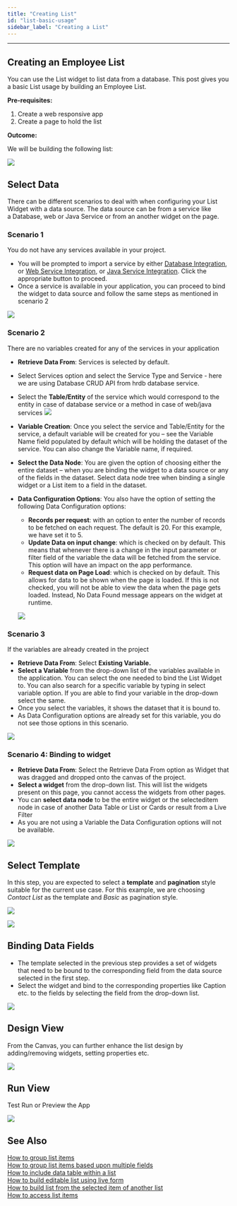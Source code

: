 ```yaml
---
title: "Creating List"
id: "list-basic-usage"
sidebar_label: "Creating a List"
---
```

---

## Creating an Employee List

You can use the List widget to list data from a database. This post gives you a basic List usage by building an Employee List.

**Pre-requisites:**

1. Create a web responsive app
2. Create a page to hold the list

**Outcome:**

We will be building the following list:

[![](/learn/assets/list_basic_run.png)](/learn/assets/list_basic_run.png)

## Select Data

There can be different scenarios to deal with when configuring your List Widget with a data source. The data source can be from a service like a Database, web or Java Service or from an another widget on the page.

### Scenario 1
You do not have any services available in your project.
    
- You will be prompted to import a service by either [Database Integration](/learn/app-development/services/database-services/working-with-databases/), or [Web Service Integration](/learn/app-development/services/web-services/web-services/), or [Java Service Integration](/learn/app-development/services/java-services/java-service/). Click the appropriate button to proceed.
- Once a service is available in your application, you can proceed to bind the widget to data source and follow the same steps as mentioned in scenario 2

[![](/learn/assets/list_basic_data1.png)](/learn/assets/list_basic_data1.png)

### Scenario 2
There are no variables created for any of the services in your application
    
- **Retrieve Data From**: Services is selected by default.
- Select Services option and select the Service Type and Service - here we are using Database CRUD API from hrdb database service.
- Select the **Table/Entity** of the service which would correspond to the entity in case of database service or a method in case of web/java services [![](/learn/assets/list_basic_data2_1.png)](/learn/assets/list_basic_data2_1.png)
- **Variable Creation**: Once you select the service and Table/Entity for the service, a default variable will be created for you – see the Variable Name field populated by default which will be holding the dataset of the service. You can also change the Variable name, if required.
- **Select the Data Node**: You are given the option of choosing either the entire dataset – when you are binding the widget to a data source or any of the fields in the dataset. Select data node tree when binding a single widget or a List item to a field in the dataset.
- **Data Configuration Options**: You also have the option of setting the following Data Configuration options:
    - **Records per request**: with an option to enter the number of records to be fetched on each request. The default is 20. For this example, we have set it to 5.
    - **Update Data on input change**: which is checked on by default. This means that whenever there is a change in the input parameter or filter field of the variable the data will be fetched from the service. This option will have an impact on the app performance.
    - **Request data on Page Load**: which is checked on by default. This allows for data to be shown when the page is loaded. If this is not checked, you will not be able to view the data when the page gets loaded. Instead, No Data Found message appears on the widget at runtime.
    
    [![](/learn/assets/list_basic_data2_2.png)](/learn/assets/list_basic_data2_2.png)

### Scenario 3
If the variables are already created in the project
    
- **Retrieve Data From**: Select **Existing Variable.**
- **Select a Variable** from the drop-down list of the variables available in the application. You can select the one needed to bind the List Widget to. You can also search for a specific variable by typing in select variable option. If you are able to find your variable in the drop-down select the same.
- Once you select the variables, it shows the dataset that it is bound to.
- As Data Configuration options are already set for this variable, you do not see those options in this scenario.
    
[![](/learn/assets/list_basic_data3_2.png)](/learn/assets/list_basic_data3_2.png)

### Scenario 4: Binding to widget
    
- **Retrieve Data From**: Select the Retrieve Data From option as Widget that was dragged and dropped onto the canvas of the project.
- **Select a widget** from the drop-down list. This will list the widgets present on this page, you cannot access the widgets from other pages.
- You can **select data node** to be the entire widget or the selecteditem node in case of another Data Table or List or Cards or result from a Live Filter
- As you are not using a Variable the Data Configuration options will not be available.

[![](/learn/assets/list_basic_data4_1.png)](/learn/assets/list_basic_data4_1.png)

## Select Template

In this step, you are expected to select a **template** and **pagination** style suitable for the current use case. For this example, we are choosing _Contact List_ as the template and _Basic_ as pagination style.

[![](/learn/assets/ll_template.png)](/learn/assets/ll_template.png)

[![](/learn/assets/ll_pagin.png)](/learn/assets/ll_pagin.png)

## Binding Data Fields

- The template selected in the previous step provides a set of widgets that need to be bound to the corresponding field from the data source selected in the first step.
- Select the widget and bind to the corresponding properties like Caption etc. to the fields by selecting the field from the drop-down list.

[![](/learn/assets/ll_fields.png)](/learn/assets/ll_fields.png)

## Design View

From the Canvas, you can further enhance the list design by adding/removing widgets, setting properties etc.

[![](/learn/assets/list_basic_design.png)](/learn/assets/list_basic_design.png)

## Run View

Test Run or Preview the App

[![](/learn/assets/list_basic_run.png)](/learn/assets/list_basic_run.png)

## See Also

[How to group list items](/learn/how-tos/list-grouped/)  
[How to group list items based upon multiple fields](/learn/how-tos/list-multi-grouped/)  
[How to include data table within a list](/learn/how-tos/list-data-table/)  
[How to build editable list using live form](/learn/how-tos/building-editable-list/)  
[How to build list from the selected item of another list](/learn/how-tos/building-cascading-lists/)  
[How to access list items](/learn/how-tos/list-item-access/)  
